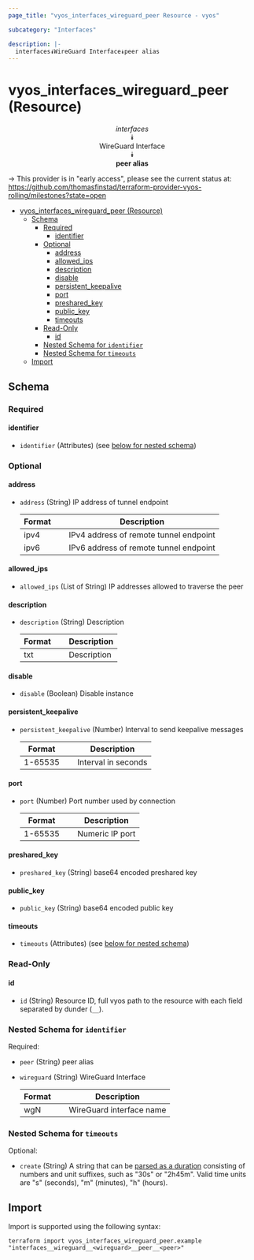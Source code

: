 ```yaml
---
page_title: "vyos_interfaces_wireguard_peer Resource - vyos"

subcategory: "Interfaces"

description: |-
  interfaces⯯WireGuard Interface⯯peer alias
---
```


# vyos_interfaces_wireguard_peer (Resource)
<center>

*interfaces*  
⯯  
WireGuard Interface  
⯯  
**peer alias**


</center>

-> This provider is in "early access", please see the current status at: https://github.com/thomasfinstad/terraform-provider-vyos-rolling/milestones?state=open

<!--TOC-->

- [vyos_interfaces_wireguard_peer (Resource)](#vyos_interfaces_wireguard_peer-resource)
  - [Schema](#schema)
    - [Required](#required)
      - [identifier](#identifier)
    - [Optional](#optional)
      - [address](#address)
      - [allowed_ips](#allowed_ips)
      - [description](#description)
      - [disable](#disable)
      - [persistent_keepalive](#persistent_keepalive)
      - [port](#port)
      - [preshared_key](#preshared_key)
      - [public_key](#public_key)
      - [timeouts](#timeouts)
    - [Read-Only](#read-only)
      - [id](#id)
    - [Nested Schema for `identifier`](#nested-schema-for-identifier)
    - [Nested Schema for `timeouts`](#nested-schema-for-timeouts)
  - [Import](#import)

<!--TOC-->

<!-- schema generated by tfplugindocs -->
## Schema

### Required

#### identifier
- `identifier` (Attributes) (see [below for nested schema](#nestedatt--identifier))

### Optional

#### address
- `address` (String) IP address of tunnel endpoint

    |  Format  &emsp;|  Description                             |
    |----------|------------------------------------------|
    |  ipv4    &emsp;|  IPv4 address of remote tunnel endpoint  |
    |  ipv6    &emsp;|  IPv6 address of remote tunnel endpoint  |
#### allowed_ips
- `allowed_ips` (List of String) IP addresses allowed to traverse the peer
#### description
- `description` (String) Description

    |  Format  &emsp;|  Description  |
    |----------|---------------|
    |  txt     &emsp;|  Description  |
#### disable
- `disable` (Boolean) Disable instance
#### persistent_keepalive
- `persistent_keepalive` (Number) Interval to send keepalive messages

    |  Format   &emsp;|  Description          |
    |-----------|-----------------------|
    |  1-65535  &emsp;|  Interval in seconds  |
#### port
- `port` (Number) Port number used by connection

    |  Format   &emsp;|  Description      |
    |-----------|-------------------|
    |  1-65535  &emsp;|  Numeric IP port  |
#### preshared_key
- `preshared_key` (String) base64 encoded preshared key
#### public_key
- `public_key` (String) base64 encoded public key
#### timeouts
- `timeouts` (Attributes) (see [below for nested schema](#nestedatt--timeouts))

### Read-Only

#### id
- `id` (String) Resource ID, full vyos path to the resource with each field separated by dunder (`__`).

<a id="nestedatt--identifier"></a>
### Nested Schema for `identifier`

Required:

- `peer` (String) peer alias
- `wireguard` (String) WireGuard Interface

    |  Format  &emsp;|  Description               |
    |----------|----------------------------|
    |  wgN     &emsp;|  WireGuard interface name  |


<a id="nestedatt--timeouts"></a>
### Nested Schema for `timeouts`

Optional:

- `create` (String) A string that can be [parsed as a duration](https://pkg.go.dev/time#ParseDuration) consisting of numbers and unit suffixes, such as &#34;30s&#34; or &#34;2h45m&#34;. Valid time units are &#34;s&#34; (seconds), &#34;m&#34; (minutes), &#34;h&#34; (hours).

## Import

Import is supported using the following syntax:

```shell
terraform import vyos_interfaces_wireguard_peer.example "interfaces__wireguard__<wireguard>__peer__<peer>"
```
